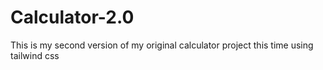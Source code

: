 # Calculator-2.0
This is my second version of my original calculator project this time using tailwind css
